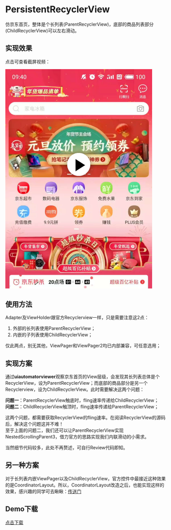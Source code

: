 # PersistentRecyclerView

仿京东首页，整体是个长列表(ParentRecyclerView)，底部的商品列表部分(ChildRecyclerView)可以左右滑动。

## 实现效果
点击可查看截屏视频：

<img src="capturedImage.jpg" width="460"/>

## 使用方法
Adapter及ViewHolder跟官方Recyclerview一样，只是需要注意这2点：
1. 外部的长列表使用ParentRecyclerView；
2. 内嵌的子列表使用ChildRecyclerView；

仅此两点，别无其他，ViewPager和ViewPager2均已内部兼容，可任意选用；

## 实现方案
通过<b>uiautomatorviewer</b>观察京东首页的View层级，会发现其长列表总体是个RecyclerView，设为ParentRecyclerView；而底部的商品部分是另一个Recyclerview，设为ChildRecyclerView。此时需要解决这两个问题：

<b>问题一</b>：ParentRecyclerView触底时，fling速率传递给ChildRecyclerView；<br/>
<b>问题二</b>：ChildRecyclerView触顶时，fling速率传递给ParentRecyclerView；

这两个问题，都需要获取RecyclerView的fling速率。在阅读RecyclerView的源码后，解决这个问题这并不难！<br/>
至于上面的问题二，我们还可以让ParentRecyclerView实现NestedScrollingParent3，借力官方的思路实现我们内联滑动的小需求。

当然细节代码较多，此处不再赘述，可自行Review代码即知。

## 另一种方案
对于长列表内嵌ViewPager以及ChildRecyclerView，官方控件中最接近这种效果的是CoordinatorLayout。所以，CoordinatorLayout改造之后，也能实现这样的效果，感兴趣的同学可去瞅瞅：[传送门](https://github.com/xmuSistone/PersistentCoordinatorLayout)

## Demo下载
[点击下载](https://github.com/xmuSistone/PersistentRecyclerView/blob/master/app-release.apk?raw=true)
